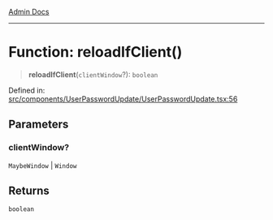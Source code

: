 [Admin Docs](/)

***

# Function: reloadIfClient()

> **reloadIfClient**(`clientWindow`?): `boolean`

Defined in: [src/components/UserPasswordUpdate/UserPasswordUpdate.tsx:56](https://github.com/PalisadoesFoundation/talawa-admin/blob/main/src/components/UserPasswordUpdate/UserPasswordUpdate.tsx#L56)

## Parameters

### clientWindow?

`MaybeWindow` | `Window`

## Returns

`boolean`
